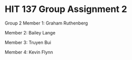 # HIT 137 Group Assignment 2

Group 2 
Member 1: Graham Ruthenberg

Member 2: Bailey Lange

Member 3: Truyen Bui

Member 4: Kevin Flynn


